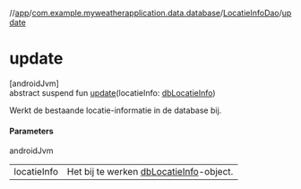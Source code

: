 //[app](../../../index.md)/[com.example.myweatherapplication.data.database](../index.md)/[LocatieInfoDao](index.md)/[update](update.md)

# update

[androidJvm]\
abstract suspend fun [update](update.md)(locatieInfo: [dbLocatieInfo](../db-locatie-info/index.md))

Werkt de bestaande locatie-informatie in de database bij.

#### Parameters

androidJvm

| | |
|---|---|
| locatieInfo | Het bij te werken [dbLocatieInfo](../db-locatie-info/index.md)-object. |
